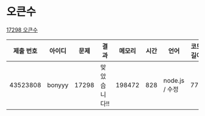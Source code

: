 # 오큰수

[17298 오큰수](https://www.acmicpc.net/problem/17298)

| 제출 번호 | 아이디 | 문제  | 결과         | 메모리 | 시간 | 언어           | 코드 길이 |
| --------- | ------ | ----- | ------------ | ------ | ---- | -------------- | --------- |
| 43523808  | bonyyy | 17298 | 맞았습니다!! | 198472 | 828  | node.js / 수정 | 771       |
